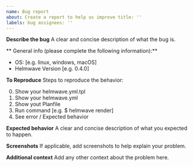 ```yaml
---
name: Bug report
about: Create a report to help us improve title: ''
labels: bug assignees: ''
---
```


**Describe the bug**
A clear and concise description of what the bug is.

** General info (please complete the following information):**

- OS: [e.g. linux, windows, macOS]
- Helmwave Version [e.g. 0.4.0]

**To Reproduce**
Steps to reproduce the behavior:

0. Show your helmwave.yml.tpl
1. Show your helmwave.yml
2. Show yout Planfile
3. Run command [e.g. $ helmwave render]
4. See error / Expected behavior

**Expected behavior**
A clear and concise description of what you expected to happen.

**Screenshots**
If applicable, add screenshots to help explain your problem.

**Additional context**
Add any other context about the problem here.
